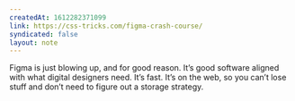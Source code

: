 ```yaml
---
createdAt: 1612282371099
link: https://css-tricks.com/figma-crash-course/
syndicated: false
layout: note
---
```


Figma is just blowing up, and for good reason. It’s good software aligned with what digital designers need. It’s fast. It’s on the web, so you can’t lose stuff and don’t need to figure out a storage strategy.
